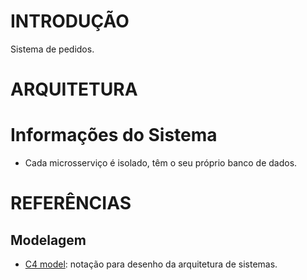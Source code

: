 # INTRODUÇÃO

Sistema de pedidos.

# ARQUITETURA

# Informações do Sistema

- Cada microsserviço é isolado, têm o seu próprio banco de dados.

# REFERÊNCIAS

## Modelagem

- [C4 model](https://c4model.com/): notação para desenho da arquitetura de sistemas.